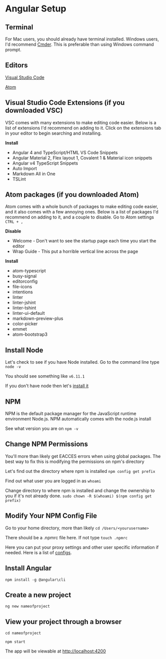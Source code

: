 # Angular Setup

## Terminal
For Mac users, you should already have terminal installed. Windows users, I'd recommend [Cmder](http://cmder.net). This is preferable than using Windows command prompt.

## Editors
[Visual Studio Code](https://code.visualstudio.com/Download) 

[Atom](https://atom.io)

## Visual Studio Code Extensions (if you downloaded VSC)
VSC comes with many extensions to make editing code easier. Below is a list of extensions I'd recommend on adding to it. Click on the extensions tab in your editor to begin searching and installing.

<strong>Install</strong>
<ul>
  <li>Angular 4 and TypeScript/HTML VS Code Snippets</li>
  <li>Angular Material 2, Flex layout 1, Covalent 1 &amp; Material icon snippets</li>
  <li>Angular v4 TypeScript Snippets</li>
  <li>Auto Import</li>
  <li>Markdown All in One</li>
  <li>TSLint</li>
</ul>


## Atom packages (if you downloaded Atom)
Atom comes with a whole bunch of packages to make editing code easier, and it also comes with a few annoying ones. Below is a list of packages I'd recommend on adding to it, and a couple to disable. Go to Atom settings `CTRL + ,`

<strong>Disable</strong>
<ul>
  <li>Welcome - Don't want to see the startup page each time you start the editor</li>
  <li>Wrap Guide - This put a horrible vertical line across the page</li>
</ul>

<strong>Install</strong>
<ul>
  <li>atom-typescript</li>
  <li>busy-signal</li>
  <li>editorconfig</li>
  <li>file-icons</li>
  <li>intentions</li>
  <li>linter</li>
  <li>linter-jshint</li>
  <li>linter-tshint</li>
  <li>linter-ui-default</li>
  <li>markdown-preview-plus</li>
  <li>color-picker</li>
  <li>emmet</li>
  <li>atom-bootstrap3</li>
</ul>

## Install Node
Let's check to see if you have Node installed. Go to the command line type `node -v`

You should see something like `v6.11.1`

If you don't have node then let's [install it](https://nodejs.org/en/download)

## NPM
NPM is the default package manager for the JavaScript runtime environment Node.js. NPM automatically comes with the node.js install

See what version you are on `npm -v`

## Change NPM Permissions
You'll more than likely get EACCES errors when using global packages. The best way to fix this is modifying the permissions on npm's directory

Let's find out the directory where npm is installed `npm config get prefix`

Find out what user you are logged in as `whoami`

Change directory to where npm is installed and change the ownership to you if it's not already done. `sudo chown -R $(whoami) $(npm config get prefix)`

## Modify Your NPM Config File
Go to your home directory, more than likely `cd /Users/<yourusername>`

There should be a .npmrc file here. If not type `touch .npmrc`

Here you can put your proxy settings and other user specific information if needed. Here is a list of [configs](https://docs.npmjs.com/misc/config).

## Install Angular
`npm install -g @angular\cli`

## Create a new project
`ng new nameofproject`

## View your project through a browser
`cd nameofproject`

`npm start`

The app will be viewable at [http://localhost:4200](http://localhost:4200)
